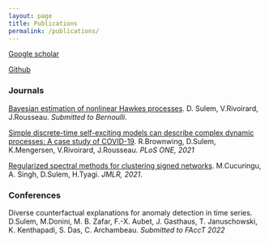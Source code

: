 ```yaml
---
layout: page
title: Publications
permalink: /publications/
---
```


[Google scholar](https://scholar.google.com/citations?user=FMBP1AsAAAAJ&hl=fr)

[Github](https://github.com/dsulem/)

### Journals

[Bayesian estimation of nonlinear Hawkes processes](https://arxiv.org/abs/2103.17164). D. Sulem, V.Rivoirard, J.Rousseau. *Submitted to Bernoulli*.

[Simple discrete-time self-exciting models can describe complex dynamic processes: A case study of COVID-19](https://journals.plos.org/plosone/article?id=10.1371/journal.pone.0250015). R.Brownwing, D.Sulem, K.Mengersen, V.Rivoirard, J.Rousseau. *PLoS ONE, 2021*

[Regularized spectral methods for clustering signed networks](https://www.jmlr.org/papers/v22/20-1289.html). M.Cucuringu, A. Singh, D.Sulem, H.Tyagi. *JMLR, 2021*.

### Conferences

Diverse counterfactual explanations for anomaly detection in time series. D.Sulem, M.Donini, M. B. Zafar, F.-X. Aubet, J. Gasthaus, T. Januschowski, K. Kenthapadi, S. Das, C. Archambeau. *Submitted to FAccT 2022*
